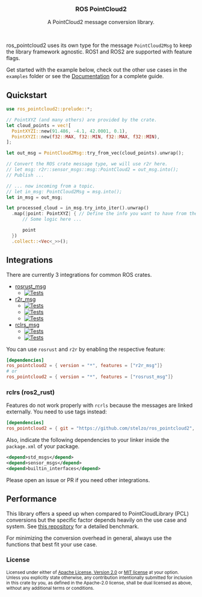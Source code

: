 <p align="center">
  <h3 align="center">ROS PointCloud2</h3>
  <p align="center">A PointCloud2 message conversion library.</p>
  <p align="center"><a href="https://crates.io/crates/ros_pointcloud2"><img src="https://img.shields.io/crates/v/ros_pointcloud2.svg" alt=""></a> <a href="https://github.com/stelzo/ros_pointcloud2/tree/main/tests"><img src="https://github.com/stelzo/ros_pointcloud2/actions/workflows/tests.yml/badge.svg" alt=""></a>
  </p>
</p>

ros_pointcloud2 uses its own type for the message `PointCloud2Msg` to keep the library framework agnostic. ROS1 and ROS2 are supported with feature flags.

Get started with the example below, check out the other use cases in the `examples` folder or see the [Documentation](https://docs.rs/ros_pointcloud2/0.5.2/) for a complete guide.

## Quickstart

```rust
use ros_pointcloud2::prelude::*;

// PointXYZ (and many others) are provided by the crate.
let cloud_points = vec![
  PointXYZI::new(91.486, -4.1, 42.0001, 0.1),
  PointXYZI::new(f32::MAX, f32::MIN, f32::MAX, f32::MIN),
];

let out_msg = PointCloud2Msg::try_from_vec(cloud_points).unwrap();

// Convert the ROS crate message type, we will use r2r here.
// let msg: r2r::sensor_msgs::msg::PointCloud2 = out_msg.into();
// Publish ...

// ... now incoming from a topic.
// let in_msg: PointCloud2Msg = msg.into();
let in_msg = out_msg;

let processed_cloud = in_msg.try_into_iter().unwrap()
  .map(|point: PointXYZ| { // Define the info you want to have from the Msg.
      // Some logic here ...

      point
  })
  .collect::<Vec<_>>();
```

## Integrations

There are currently 3 integrations for common ROS crates.

- [rosrust_msg](https://github.com/adnanademovic/rosrust)
  - [![Tests](https://github.com/stelzo/ros_pointcloud2/actions/workflows/rosrust_noetic.yml/badge.svg)](https://github.com/stelzo/ros_pointcloud2/actions/workflows/rosrust_noetic.yml)
- [r2r_msg](https://github.com/sequenceplanner/r2r)
  - [![Tests](https://github.com/stelzo/ros_pointcloud2/actions/workflows/r2r_galactic.yml/badge.svg)](https://github.com/stelzo/ros_pointcloud2/actions/workflows/r2r_galactic.yml)
  - [![Tests](https://github.com/stelzo/ros_pointcloud2/actions/workflows/r2r_humble.yml/badge.svg)](https://github.com/stelzo/ros_pointcloud2/actions/workflows/r2r_humble.yml)
  - [![Tests](https://github.com/stelzo/ros_pointcloud2/actions/workflows/r2r_iron.yml/badge.svg)](https://github.com/stelzo/ros_pointcloud2/actions/workflows/r2r_iron.yml)
- [rclrs_msg](https://github.com/ros2-rust/ros2_rust)
  - [![Tests](https://github.com/stelzo/ros_pointcloud2/actions/workflows/rclrs_humble.yml/badge.svg)](https://github.com/stelzo/ros_pointcloud2/actions/workflows/rclrs_humble.yml)
  - [![Tests](https://github.com/stelzo/ros_pointcloud2/actions/workflows/rclrs_iron.yml/badge.svg)](https://github.com/stelzo/ros_pointcloud2/actions/workflows/rclrs_iron.yml)

You can use `rosrust` and `r2r` by enabling the respective feature:

```toml
[dependencies]
ros_pointcloud2 = { version = "*", features = ["r2r_msg"]}
# or
ros_pointcloud2 = { version = "*", features = ["rosrust_msg"]}
```

### rclrs (ros2_rust)

Features do not work properly with `rcrls` because the messages are linked externally. You need to use tags instead:

```toml
[dependencies]
ros_pointcloud2 = { git = "https://github.com/stelzo/ros_pointcloud2", tag = "v0.5.2_rclrs" }
```

Also, indicate the following dependencies to your linker inside the `package.xml` of your package.

```xml
<depend>std_msgs</depend>
<depend>sensor_msgs</depend>
<depend>builtin_interfaces</depend>
```

Please open an issue or PR if you need other integrations.

## Performance

This library offers a speed up when compared to PointCloudLibrary (PCL) conversions but the specific factor depends heavily on the use case and system.
See [this repository](https://github.com/stelzo/ros_pcl_conv_bench) for a detailed benchmark.

For minimizing the conversion overhead in general, always use the functions that best fit your use case.

### License

<sup>
Licensed under either of <a href="LICENSE-APACHE">Apache License, Version
2.0</a> or <a href="LICENSE-MIT">MIT license</a> at your option.
</sup>

<br>

<sub>
Unless you explicitly state otherwise, any contribution intentionally submitted
for inclusion in this crate by you, as defined in the Apache-2.0 license, shall
be dual licensed as above, without any additional terms or conditions.
</sub>
